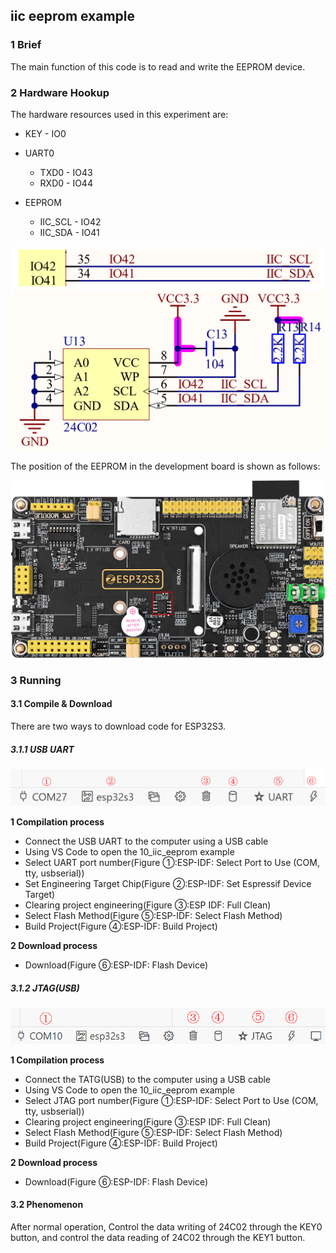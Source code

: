 ## iic eeprom example

### 1 Brief

The main function of this code is to read and write the EEPROM device.

### 2 Hardware Hookup

The hardware resources used in this experiment are:

- KEY - IO0
- UART0

  - TXD0 - IO43
  - RXD0 - IO44
- EEPROM
  - IIC_SCL - IO42
  - IIC_SDA - IO41

<img src="../../../../1_docs/3_figures/examples/iic/eeprom_sch.png" style="zoom: 50%;" />

The position of the EEPROM in the development board is shown as follows:

![](../../../../1_docs/3_figures/examples/iic/eeprom_position.png)

### 3 Running

#### 3.1 Compile & Download

There are two ways to download code for ESP32S3.

##### 3.1.1 USB UART

![](../../../../1_docs/3_figures/examples/led/compilation(UART).png)

**1 Compilation process**

- Connect the USB UART to the computer using a USB cable
- Using VS Code to open the 10_iic_eeprom example
- Select UART port number(Figure ①:ESP-IDF: Select Port to Use (COM, tty, usbserial))
- Set Engineering Target Chip(Figure ②:ESP-IDF: Set Espressif Device Target)
- Clearing project engineering(Figure ③:ESP IDF: Full Clean)
- Select Flash Method(Figure ⑤:ESP-IDF: Select Flash Method)
- Build Project(Figure ④:ESP-IDF: Build Project)

**2 Download process**

- Download(Figure ⑥:ESP-IDF: Flash Device)

##### 3.1.2 JTAG(USB)

![](../../../../1_docs/3_figures/examples/led/compilation(JTAG).png)

**1 Compilation process**

- Connect the TATG(USB) to the computer using a USB cable
- Using VS Code to open the 10_iic_eeprom example
- Select JTAG port number(Figure ①:ESP-IDF: Select Port to Use (COM, tty, usbserial))
- Clearing project engineering(Figure ③:ESP IDF: Full Clean)
- Select Flash Method(Figure ⑤:ESP-IDF: Select Flash Method)
- Build Project(Figure ④:ESP-IDF: Build Project)

**2 Download process**

- Download(Figure ⑥:ESP-IDF: Flash Device)

#### 3.2 Phenomenon

After normal operation, Control the data writing of 24C02 through the KEY0 button, and control the data reading of 24C02 through the KEY1 button.

